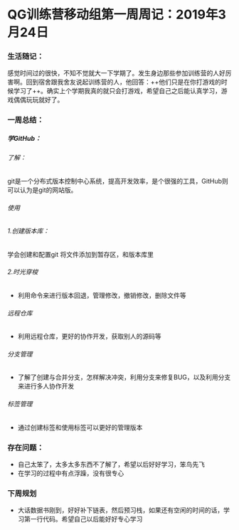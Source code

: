 # QG训练营移动组第一周周记：2019年3月24日  
### 生活随记：  
感觉时间过的很快，不知不觉就大一下学期了。发生身边那些参加训练营的人好厉害啊。回到宿舍跟我舍友说起训练营的人，他回答：++他们只是在你打游戏的时候学习了++。确实上个学期我真的就只会打游戏，希望自己之后能认真学习，游戏偶偶玩玩就好了。  
### 一周总结：  
##### 学GitHub：  
###### 了解：  
git是一个分布式版本控制中心系统，提高开发效率，是个很强的工具，GitHub则可以认为是git的网站版。
###### 使用
###### 1.创建版本库：
学会创建和配置git 将文件添加到暂存区，和版本库里
###### 2.时光穿梭
- 利用命令来进行版本回退，管理修改，撤销修改，删除文件等
###### 远程仓库
- 利用远程仓库，更好的协作开发，获取别人的源码等
###### 分支管理
- 了解了创建与合并分支，怎样解决冲突，利用分支来修复BUG，以及利用分支来进行多人协作开发
###### 标签管理
- 通过创建标签和使用标签可以更好的管理版本
### 存在问题：
- 自己太笨了，太多太多东西不了解了，希望以后好好学习，笨鸟先飞
- 在学习的过程中有点浮躁，没有很专心
### 下周规划
- 大话数据书刚到，好好补下链表，然后预习栈，如果还有空闲的时间的话，学习第一行代码。希望自己以后能好好专心学习